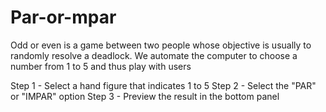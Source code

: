 # Par-or-mpar
Odd or even is a game between two people whose objective is usually to randomly resolve a deadlock. We automate the computer to choose a number from 1 to 5 and thus play with users

Step 1 - Select a hand figure that indicates 1 to 5
Step 2 - Select the "PAR" or "IMPAR" option
Step 3 - Preview the result in the bottom panel
